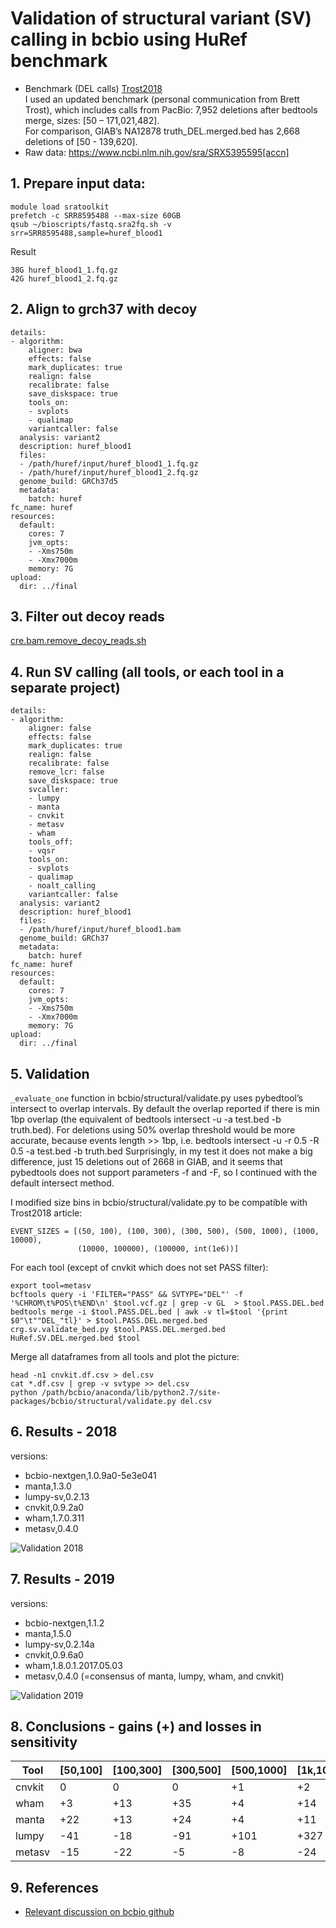 # Validation of structural variant (SV) calling in bcbio using HuRef benchmark

* Benchmark (DEL calls)
[Trost2018](http://www.cell.com/action/showImagesData?pii=S0002-9297%2817%2930496-2)  
I used an updated benchmark (personal communication from Brett Trost), which includes calls from PacBio:
7,952 deletions after bedtools merge, sizes: [50 – 171,021,482].  
For comparison, GIAB’s NA12878 truth_DEL.merged.bed has 2,668 deletions of [50 - 139,620].
* Raw data: https://www.ncbi.nlm.nih.gov/sra/SRX5395595[accn]

## 1. Prepare input data:
```
module load sratoolkit
prefetch -c SRR8595488 --max-size 60GB
qsub ~/bioscripts/fastq.sra2fq.sh -v srr=SRR8595488,sample=huref_blood1
```
Result
```
38G	huref_blood1_1.fq.gz
42G	huref_blood1_2.fq.gz
```

## 2. Align to grch37 with decoy

```
details:
- algorithm:
    aligner: bwa
    effects: false
    mark_duplicates: true
    realign: false
    recalibrate: false
    save_diskspace: true
    tools_on:
    - svplots
    - qualimap
    variantcaller: false
  analysis: variant2
  description: huref_blood1
  files:
  - /path/huref/input/huref_blood1_1.fq.gz
  - /path/huref/input/huref_blood1_2.fq.gz
  genome_build: GRCh37d5
  metadata:
    batch: huref
fc_name: huref
resources:
  default:
    cores: 7
    jvm_opts:
    - -Xms750m
    - -Xmx7000m
    memory: 7G
upload:
  dir: ../final
```

## 3. Filter out decoy reads

[cre.bam.remove_decoy_reads.sh](https://github.com/naumenko-sa/cre/blob/master/cre.bam.remove_decoy_reads.sh)

## 4. Run SV calling (all tools, or each tool in a separate project)

```
details:
- algorithm:
    aligner: false
    effects: false
    mark_duplicates: true
    realign: false
    recalibrate: false
    remove_lcr: false
    save_diskspace: true
    svcaller:
    - lumpy
    - manta
    - cnvkit
    - metasv
    - wham
    tools_off:
    - vqsr
    tools_on:
    - svplots
    - qualimap
    - noalt_calling
    variantcaller: false
  analysis: variant2
  description: huref_blood1
  files:
  - /path/huref/input/huref_blood1.bam
  genome_build: GRCh37
  metadata:
    batch: huref
fc_name: huref
resources:
  default:
    cores: 7
    jvm_opts:
    - -Xms750m
    - -Xmx7000m
    memory: 7G
upload:
  dir: ../final

```

## 5. Validation

`_evaluate_one` function in bcbio/structural/validate.py uses pybedtool’s intersect to overlap intervals. 
By default the overlap reported if there is min 1bp overlap (the equivalent of bedtools intersect -u -a test.bed -b truth.bed). 
For deletions using 50% overlap threshold would be more accurate, because events length >> 1bp, i.e. bedtools intersect -u -r 0.5 -R 0.5 -a test.bed -b truth.bed
Surprisingly, in my test it does not make a big difference, just 15 deletions out of 2668 in GIAB, and it seems that pybedtools does not support parameters -f and -F, so I continued with the default intersect method.

I modified size bins in bcbio/structural/validate.py to be compatible with Trost2018 article:
```
EVENT_SIZES = [(50, 100), (100, 300), (300, 500), (500, 1000), (1000, 10000),
               (10000, 100000), (100000, int(1e6))]
```

For each tool (except of cnvkit which does not set PASS filter):
```
export tool=metasv
bcftools query -i 'FILTER="PASS" && SVTYPE="DEL"' -f '%CHROM\t%POS\t%END\n' $tool.vcf.gz | grep -v GL  > $tool.PASS.DEL.bed
bedtools merge -i $tool.PASS.DEL.bed | awk -v tl=$tool '{print $0"\t""DEL_"tl}' > $tool.PASS.DEL.merged.bed 
crg.sv.validate_bed.py $tool.PASS.DEL.merged.bed HuRef.SV.DEL.merged.bed $tool
```

Merge all dataframes from all tools and plot the picture:
```
head -n1 cnvkit.df.csv > del.csv
cat *.df.csv | grep -v svtype >> del.csv
python /path/bcbio/anaconda/lib/python2.7/site-packages/bcbio/structural/validate.py del.csv
```

## 6. Results - 2018
versions:
* bcbio-nextgen,1.0.9a0-5e3e041
* manta,1.3.0
* lumpy-sv,0.2.13
* cnvkit,0.9.2a0
* wham,1.7.0.311
* metasv,0.4.0

![Validation 2018](https://github.com/naumenko-sa/crg/blob/master/validation_huref/validation2018.png)

## 7. Results - 2019

versions:
* bcbio-nextgen,1.1.2
* manta,1.5.0
* lumpy-sv,0.2.14a
* cnvkit,0.9.6a0
* wham,1.8.0.1.2017.05.03
* metasv,0.4.0 (=consensus of manta, lumpy, wham, and cnvkit)

![Validation 2019](https://github.com/naumenko-sa/crg/blob/master/validation_huref/validation2019.png)

## 8. Conclusions - gains (+) and losses in sensitivity

|Tool|[50,100]|[100,300]|[300,500]|[500,1000]|[1k,10k]|[10k,100k]|[100k,1mln]|total|
|-|-|-|-|-|-|-|-|-|
|cnvkit|0|0|0|+1|+2|-9|-2|-8|
|wham|+3|+13|+35|+4|+14|+4|0|+73|
|manta|+22|+13|+24|+4|+11|+1|+1|
|lumpy|-41|-18|-91|+101|+327|+28|+1|+307
|metasv|-15|-22|-5|-8|-24|-1|0|-75

## 9. References

* [Relevant discussion on bcbio github](https://github.com/bcbio/bcbio-nextgen/issues/2313)